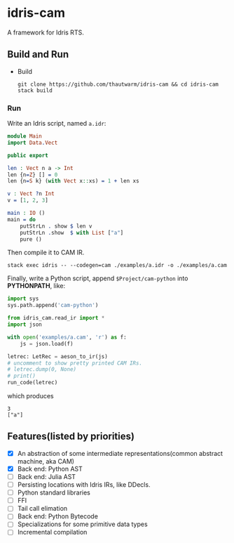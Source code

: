 # idris-cam

A framework for Idris RTS.

## Build and Run

- Build

    ```
    git clone https://github.com/thautwarm/idris-cam && cd idris-cam
    stack build
    ```

### Run

Write an Idris script, named `a.idr`:

```idris
module Main
import Data.Vect

public export

len : Vect n a -> Int
len {n=Z} [] = 0
len {n=S k} (with Vect x::xs) = 1 + len xs

v : Vect ?n Int
v = [1, 2, 3]

main : IO ()
main = do
    putStrLn . show $ len v
    putStrLn .show  $ with List ["a"]
    pure ()
```

Then compile it to CAM IR.
```
stack exec idris -- --codegen=cam ./examples/a.idr -o ./examples/a.cam
```

Finally, write a Python script, append `$Project/cam-python` into **PYTHONPATH**, like:

```python
import sys
sys.path.append('cam-python')

from idris_cam.read_ir import *
import json

with open('examples/a.cam', 'r') as f:
    js = json.load(f)

letrec: LetRec = aeson_to_ir(js)
# uncomment to show pretty printed CAM IRs.
# letrec.dump(0, None)
# print()
run_code(letrec)
```
which produces
```
3
["a"]
```



## Features(listed by priorities)

- [x] An abstraction of some intermediate representations(common abstract machine, aka CAM)
- [x] Back end: Python AST
- [ ] Back end: Julia AST
- [ ] Persisting locations with Idris IRs, like DDecls.
- [ ] Python standard libraries
- [ ] FFI
- [ ] Tail call elimation
- [ ] Back end: Python Bytecode
- [ ] Specializations for some primitive data types
- [ ] Incremental compilation
